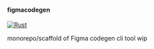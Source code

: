 #### figmacodegen

[![Rust](https://github.com/figtreez/fcgmono/actions/workflows/rust.yml/badge.svg?branch=main)](https://github.com/figtreez/fcgmono/actions/workflows/rust.yml)

monorepo/scaffold of Figma codegen cli tool
wip